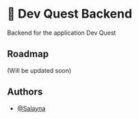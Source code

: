 
# 🚀 Dev Quest Backend

Backend for the application Dev Quest


## Roadmap

(Will be updated soon)

  
## Authors

- [@Salayna](https://www.github.com/Salayna)

  